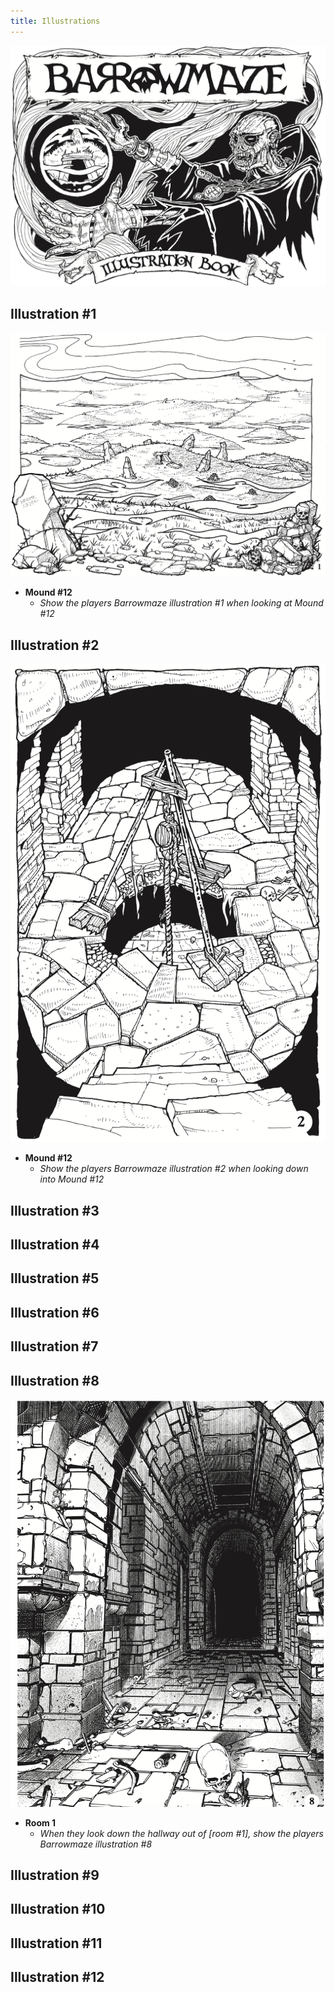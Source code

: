 ```yaml
---
title: Illustrations
---
```


![Barrowmaze Illustration Book](/assets/images/BIB-0.png)

## Illustration #1

[![Illustration #1](/assets/images/BIB-1.png)](/assets/images/BIB-1.png)

- **Mound #12**
  - _Show the players Barrowmaze illustration #1 when looking at Mound #12_
                                      
## Illustration #2

[![Illustration #2](/assets/images/BIB-2.png)](/assets/images/BIB-2.png)

- **Mound #12**
  - _Show the players Barrowmaze illustration #2 when looking down into Mound #12_
                                      
## Illustration #3
<!-- [![Illustration #3](/assets/images/BIB-3.png)](/assets/images/BIB-3.png) -->
                                      
## Illustration #4

<!-- [![Illustration #4](/assets/images/BIB-4.png)](/assets/images/BIB-4.png) -->
                                      
## Illustration #5
                                      
<!-- [![Illustration #5](/assets/images/BIB-5.png)](/assets/images/BIB-5.png) -->
                                      
## Illustration #6
                                      
<!-- [![Illustration #6](/assets/images/BIB-6.png)](/assets/images/BIB-6.png) -->
                                      
## Illustration #7

<!-- [![Illustration #7](/assets/images/BIB-7.png)](/assets/images/BIB-7.png) -->
                                      
## Illustration #8

[![Illustration #8](/assets/images/BIB-8.png)](/assets/images/BIB-8.png)

- **Room 1**
  - _When they look down the hallway out of [room #1], show the players Barrowmaze illustration #8_
                                      
## Illustration #9
                                      
<!-- [![Illustration #9](/assets/images/BIB-9.png)](/assets/images/BIB-9.png) -->
                                      
## Illustration #10

<!-- [![Illustration #10](/assets/images/BIB-10.png)](/assets/images/BIB-10.png) -->
                                      
## Illustration #11
                                      
<!-- [![Illustration #11](/assets/images/BIB-11.png)](/assets/images/BIB-11.png) -->
                                      
## Illustration #12
                                      
<!-- [![Illustration #12](/assets/images/BIB-12.png)](/assets/images/BIB-12.png) -->
